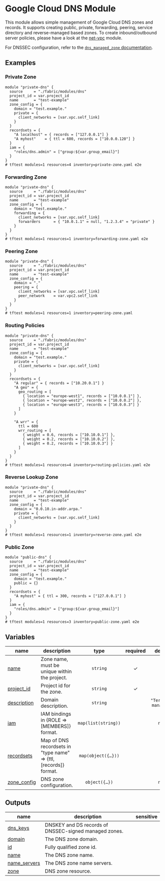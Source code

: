 # Google Cloud DNS Module

This module allows simple management of Google Cloud DNS zones and records. It supports creating public, private, forwarding, peering, service directory and reverse-managed based zones. To create inbound/outbound server policies, please have a look at the [net-vpc](../net-vpc/README.md) module.

For DNSSEC configuration, refer to the [`dns_managed_zone` documentation](https://registry.terraform.io/providers/hashicorp/google/latest/docs/resources/dns_managed_zone#dnssec_config).

## Examples

### Private Zone

```hcl
module "private-dns" {
  source     = "./fabric/modules/dns"
  project_id = var.project_id
  name       = "test-example"
  zone_config = {
    domain = "test.example."
    private = {
      client_networks = [var.vpc.self_link]
    }
  }
  recordsets = {
    "A localhost" = { records = ["127.0.0.1"] }
    "A myhost"    = { ttl = 600, records = ["10.0.0.120"] }
  }
  iam = {
    "roles/dns.admin" = ["group:${var.group_email}"]
  }
}
# tftest modules=1 resources=4 inventory=private-zone.yaml e2e
```

### Forwarding Zone

```hcl
module "private-dns" {
  source     = "./fabric/modules/dns"
  project_id = var.project_id
  name       = "test-example"
  zone_config = {
    domain = "test.example."
    forwarding = {
      client_networks = [var.vpc.self_link]
      forwarders      = { "10.0.1.1" = null, "1.2.3.4" = "private" }
    }
  }
}
# tftest modules=1 resources=1 inventory=forwarding-zone.yaml e2e
```

### Peering Zone

```hcl
module "private-dns" {
  source     = "./fabric/modules/dns"
  project_id = var.project_id
  name       = "test-example"
  zone_config = {
    domain = "."
    peering = {
      client_networks = [var.vpc.self_link]
      peer_network    = var.vpc2.self_link
    }
  }
}
# tftest modules=1 resources=1 inventory=peering-zone.yaml
```

### Routing Policies

```hcl
module "private-dns" {
  source     = "./fabric/modules/dns"
  project_id = var.project_id
  name       = "test-example"
  zone_config = {
    domain = "test.example."
    private = {
      client_networks = [var.vpc.self_link]
    }
  }
  recordsets = {
    "A regular" = { records = ["10.20.0.1"] }
    "A geo" = {
      geo_routing = [
        { location = "europe-west1", records = ["10.0.0.1"] },
        { location = "europe-west2", records = ["10.0.0.2"] },
        { location = "europe-west3", records = ["10.0.0.3"] }
      ]
    }

    "A wrr" = {
      ttl = 600
      wrr_routing = [
        { weight = 0.6, records = ["10.10.0.1"] },
        { weight = 0.2, records = ["10.10.0.2"] },
        { weight = 0.2, records = ["10.10.0.3"] }
      ]
    }
  }
}
# tftest modules=1 resources=4 inventory=routing-policies.yaml e2e
```

### Reverse Lookup Zone

```hcl
module "private-dns" {
  source     = "./fabric/modules/dns"
  project_id = var.project_id
  name       = "test-example"
  zone_config = {
    domain = "0.0.10.in-addr.arpa."
    private = {
      client_networks = [var.vpc.self_link]
    }
  }
}
# tftest modules=1 resources=1 inventory=reverse-zone.yaml e2e
```

### Public Zone

```hcl
module "public-dns" {
  source     = "./fabric/modules/dns"
  project_id = var.project_id
  name       = "test-example"
  zone_config = {
    domain = "test.example."
    public = {}
  }
  recordsets = {
    "A myhost" = { ttl = 300, records = ["127.0.0.1"] }
  }
  iam = {
    "roles/dns.admin" = ["group:${var.group_email}"]
  }
}
# tftest modules=1 resources=3 inventory=public-zone.yaml e2e
```
<!-- BEGIN TFDOC -->
## Variables

| name | description | type | required | default |
|---|---|:---:|:---:|:---:|
| [name](variables.tf#L29) | Zone name, must be unique within the project. | <code>string</code> | ✓ |  |
| [project_id](variables.tf#L34) | Project id for the zone. | <code>string</code> | ✓ |  |
| [description](variables.tf#L17) | Domain description. | <code>string</code> |  | <code>&#34;Terraform managed.&#34;</code> |
| [iam](variables.tf#L23) | IAM bindings in {ROLE => [MEMBERS]} format. | <code>map&#40;list&#40;string&#41;&#41;</code> |  | <code>null</code> |
| [recordsets](variables.tf#L39) | Map of DNS recordsets in \"type name\" => {ttl, [records]} format. | <code title="map&#40;object&#40;&#123;&#10;  ttl     &#61; optional&#40;number, 300&#41;&#10;  records &#61; optional&#40;list&#40;string&#41;&#41;&#10;  geo_routing &#61; optional&#40;list&#40;object&#40;&#123;&#10;    location &#61; string&#10;    records  &#61; list&#40;string&#41;&#10;  &#125;&#41;&#41;&#41;&#10;  wrr_routing &#61; optional&#40;list&#40;object&#40;&#123;&#10;    weight  &#61; number&#10;    records &#61; list&#40;string&#41;&#10;  &#125;&#41;&#41;&#41;&#10;&#125;&#41;&#41;">map&#40;object&#40;&#123;&#8230;&#125;&#41;&#41;</code> |  | <code>&#123;&#125;</code> |
| [zone_config](variables.tf#L74) | DNS zone configuration. | <code title="object&#40;&#123;&#10;  domain &#61; string&#10;  forwarding &#61; optional&#40;object&#40;&#123;&#10;    forwarders      &#61; optional&#40;map&#40;string&#41;&#41;&#10;    client_networks &#61; list&#40;string&#41;&#10;  &#125;&#41;&#41;&#10;  peering &#61; optional&#40;object&#40;&#123;&#10;    client_networks &#61; list&#40;string&#41;&#10;    peer_network    &#61; string&#10;  &#125;&#41;&#41;&#10;  public &#61; optional&#40;object&#40;&#123;&#10;    dnssec_config &#61; optional&#40;object&#40;&#123;&#10;      non_existence &#61; optional&#40;string, &#34;nsec3&#34;&#41;&#10;      state         &#61; string&#10;      key_signing_key &#61; optional&#40;object&#40;&#10;        &#123; algorithm &#61; string, key_length &#61; number &#125;&#41;,&#10;        &#123; algorithm &#61; &#34;rsasha256&#34;, key_length &#61; 2048 &#125;&#10;      &#41;&#10;      zone_signing_key &#61; optional&#40;object&#40;&#10;        &#123; algorithm &#61; string, key_length &#61; number &#125;&#41;,&#10;        &#123; algorithm &#61; &#34;rsasha256&#34;, key_length &#61; 1024 &#125;&#10;      &#41;&#10;    &#125;&#41;&#41;&#10;    enable_logging &#61; optional&#40;bool, false&#41;&#10;  &#125;&#41;&#41;&#10;  private &#61; optional&#40;object&#40;&#123;&#10;    client_networks             &#61; list&#40;string&#41;&#10;    service_directory_namespace &#61; optional&#40;string&#41;&#10;  &#125;&#41;&#41;&#10;&#125;&#41;">object&#40;&#123;&#8230;&#125;&#41;</code> |  | <code>null</code> |

## Outputs

| name | description | sensitive |
|---|---|:---:|
| [dns_keys](outputs.tf#L17) | DNSKEY and DS records of DNSSEC-signed managed zones. |  |
| [domain](outputs.tf#L22) | The DNS zone domain. |  |
| [id](outputs.tf#L27) | Fully qualified zone id. |  |
| [name](outputs.tf#L32) | The DNS zone name. |  |
| [name_servers](outputs.tf#L37) | The DNS zone name servers. |  |
| [zone](outputs.tf#L42) | DNS zone resource. |  |
<!-- END TFDOC -->




